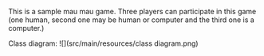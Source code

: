 This is a sample mau mau game. Three players can participate in this game (one human, second one may be human or computer and the third one is a computer.)

Class diagram:
![](src/main/resources/class diagram.png)